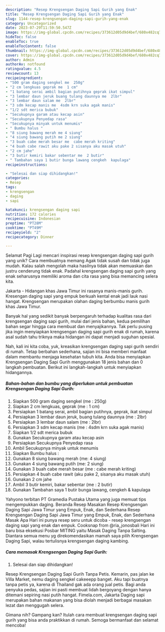 ```yaml
---
description: "Resep Krengsengan Daging Sapi Gurih yang Enak"
title: "Resep Krengsengan Daging Sapi Gurih yang Enak"
slug: 1144-resep-krengsengan-daging-sapi-gurih-yang-enak
category: Uncategorized
date: 2023-07-29T11:59:50.547Z
image: https://img-global.cpcdn.com/recipes/373612d05d9d4bef/680x482cq70/krengsengan-daging-sapi-gurih-foto-resep-utama.jpg
hideToc: false
enableToc: true
enableTocContent: false
thumbnail: https://img-global.cpcdn.com/recipes/373612d05d9d4bef/680x482cq70/krengsengan-daging-sapi-gurih-foto-resep-utama.jpg
cover: https://img-global.cpcdn.com/recipes/373612d05d9d4bef/680x482cq70/krengsengan-daging-sapi-gurih-foto-resep-utama.jpg
author: Admin
authorAv: notfound
ratingvalue: 4.5
reviewcount: 13
recipeingredient:
- "500 gram daging sengkel me  250g"
- "2 cm lengkuas geprak me  1 cm"
- "1 batang serai ambil bagian putihnya geprak ikat simpul"
- "3 lembar daun jeruk buang tulang daunnya me  2lbr"
- "3 lembar daun salam me  2lbr"
- "3 sdm kecap manis me  4sdm krn suka agak manis"
- "1/2 sdt merica bubuk"
- "Secukupnya garam atau kecap asin"
- "Secukupnya Penyedap rasa"
- "Secukupnya minyak untuk menumis"
- " Bumbu halus "
- "8 siung bawang merah me 4 siung"
- "4 siung bawang putih me 2 siung"
- "3 buah cabe merah besar me  cabe merah kriting"
- "4 buah cabe rawit aku pake 2 sisanya aku masak utuh"
- "2 cm jahe"
- "3 butir kemiri bakar sebentar me  2 butir"
- " Tambahan saya 1 butir bunga lawang cengkeh  kapulaga"
recipeinstructions:

- "Selesai dan siap dihidangkan!"
categories:
- Resep
tags:
- krengsengan
- daging
- sapi

katakunci: krengsengan daging sapi 
nutrition: 172 calories
recipecuisine: Indonesian
preptime: "PT28M"
cooktime: "PT49M"
recipeyield: "2"
recipecategory: Dinner

---
```



Selamat Pagi Lagi mencari inspirasi resep krengsengan daging sapi gurih yang unik? Cara membuatnya memang Agak tidak susah dan tidak juga mudah. Kalau salah mengolah maka hasilnya tidak akan memuaskan dan justru cenderung tidak enak. Padahal krengsengan daging sapi gurih yang enak seharusnya memiliki aroma dan cita rasa yang bisa memancing selera kita.


Jakarta - Hidangan khas Jawa Timur ini rasanya manis-manis gurih. Kresengan daging sapi yang empuk berkuah kental enak jadi lauk nasi hangat. Krengsengan merupakan olahan daging berbumbu manis gurih khas Jawa Timur.

Banyak hal yang sedikit banyak berpengaruh terhadap kualitas rasa dari krengsengan daging sapi gurih, mulai dari jenis bahan, kedua pemilihan bahan segar hingga cara membuat dan menyajikannya. Tak perlu pusing jika ingin menyiapkan krengsengan daging sapi gurih enak di rumah, karena asal sudah tahu triknya maka hidangan ini dapat menjadi suguhan spesial.


Nah, kali ini kita coba, yuk, kreasikan krengsengan daging sapi gurih sendiri di rumah. Tetap berbahan sederhana, sajian ini bisa memberi manfaat dalam membantu menjaga kesehatan tubuh kita. Anda bisa menyiapkan Krengsengan Daging Sapi Gurih menggunakan 18 jenis bahan dan 0 langkah pembuatan. Berikut ini langkah-langkah untuk menyiapkan hidangannya.

<!--inarticleads1-->

##### Bahan-bahan dan bumbu yang diperlukan untuk pembuatan Krengsengan Daging Sapi Gurih:

1. Siapkan 500 gram daging sengkel (me : 250g)
1. Siapkan 2 cm lengkuas, geprak (me : 1 cm)
1. Persiapkan 1 batang serai, ambil bagian putihnya, geprak, ikat simpul
1. Persiapkan 3 lembar daun jeruk, buang tulang daunnya (me : 2lbr)
1. Persiapkan 3 lembar daun salam (me : 2lbr)
1. Persiapkan 3 sdm kecap manis (me : 4sdm krn suka agak manis)
1. Siapkan 1/2 sdt merica bubuk
1. Gunakan Secukupnya garam atau kecap asin
1. Persiapkan Secukupnya Penyedap rasa
1. Ambil Secukupnya minyak untuk menumis
1. Siapkan  Bumbu halus :
1. Gunakan 8 siung bawang merah (me: 4 siung)
1. Gunakan 4 siung bawang putih (me: 2 siung)
1. Gunakan 3 buah cabe merah besar (me : cabe merah kriting)
1. Persiapkan 4 buah cabe rawit (aku pake 2, sisanya aku masak utuh)
1. Gunakan 2 cm jahe
1. Ambil 3 butir kemiri, bakar sebentar (me : 2 butir)
1. Gunakan  Tambahan saya 1 butir bunga lawang, cengkeh &amp; kapulaga


Yahyono terbitan PT Gramedia Pustaka Utama yang juga memuat tips mengempukkan daging. Beranda Resep Masakan Resep Krengsengan Daging Sapi Jawa Timur yang Empuk, Enak, dan Sederhana Resep Krengsengan Daging Sapi Jawa Timur yang Empuk, Enak, dan Sederhana Masak Apa Hari ini punya resep seru untuk dicoba - resep krengsengan daging sapi yang enak dan empuk. Cooksnap from @ria_jonosbali Hari ini baru bisa eksekusi Posbar MITING yaitu Masak Daging Tanpa Salting. Diantara semua menu yg direkomendasikan mamah saya pilih Krengsengan Daging Sapi, walau tertulisnya krengsengan daging kambing. 

<!--inarticleads2-->

##### Cara memasak Krengsengan Daging Sapi Gurih:


1. Selesai dan siap dihidangkan!

Resep Krengsengan Daging Sapi Gurih Tanpa Petis. Kemarin, pas jalan ke Villa Market, nemu daging sengkel cakeeepp banget. Aku tapi buatnya tanpa petis ya, karena di Thailand gak ada orang jual petis. Bagi anda penyuka pedas, sajian ini pasti membuat lidah bergoyang dengan hanya ditemani sepiring nasi putih hangat. Fimela.com, Jakarta Daging sapi merupakan bahan makanan yang bisa diolah menjadi berbagai masakan lezat dan menggugah selera. 

Gimana nih? Gampang kan? Itulah cara membuat krengsengan daging sapi gurih yang bisa anda praktikkan di rumah. Semoga bermanfaat dan selamat mencoba!
